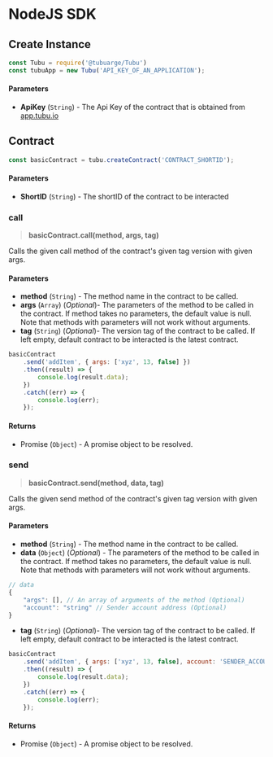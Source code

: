 # NodeJS SDK

## Create Instance

```js
const Tubu = require('@tubuarge/Tubu')
const tubuApp = new Tubu('API_KEY_OF_AN_APPLICATION');
```

#### Parameters

- **ApiKey** (`String`) - The Api Key of the contract that is obtained from [app.tubu.io](https://app.tubu.io)

## Contract

```js
const basicContract = tubu.createContract('CONTRACT_SHORTID');
```

#### Parameters

- **ShortID** (`String`) - The shortID of the contract to be interacted


### call

> **basicContract.call(method, args, tag)**

Calls the given call method of the contract's given tag version with given args.

#### Parameters

- **method** (`String`) - The method name in the contract to be called.
- **args** (`Array`) (*Optional*)- The parameters of the method to be called in the contract. If method takes no parameters, the default value is null. Note that methods with parameters will not work without arguments.
- **tag** (`String`) (*Optional*)- The version tag of the contract to be called. If left empty, default contract to be interacted is the latest contract.

```js
basicContract
    .send('addItem', { args: ['xyz', 13, false] })
    .then((result) => {
        console.log(result.data);
    })
    .catch((err) => {
        console.log(err);
    });
```

#### Returns
- Promise (`Object`) - A promise object to be resolved.

### send
> **basicContract.send(method, data, tag)**

Calls the given send method of the contract's given tag version with given args.

#### Parameters
- **method** (`String`) - The method name in the contract to be called.
- **data** (`Object`) (*Optional*) - The parameters of the method to be called in the contract. If method takes no parameters, the default value is null. Note that methods with parameters will not work without arguments.
```js
// data
{
    "args": [], // An array of arguments of the method (Optional)
    "account": "string" // Sender account address (Optional)
}
```
- **tag** (`String`) (*Optional*)- The version tag of the contract to be called. If left empty, default contract to be interacted is the latest contract.

```js
basicContract
    .send('addItem', { args: ['xyz', 13, false], account: 'SENDER_ACCOUNT_ADDRESS' }, 'v1.1')
    .then((result) => {
        console.log(result.data);
    })
    .catch((err) => {
        console.log(err);
    });
```

#### Returns
- Promise (`Object`) - A promise object to be resolved.